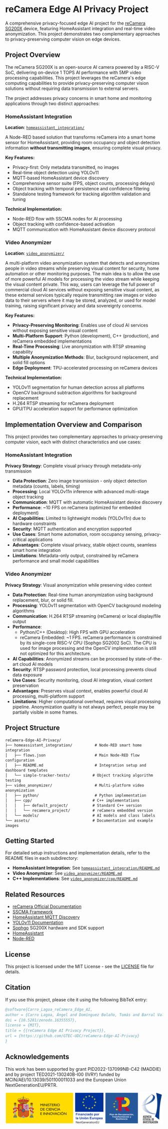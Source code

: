 # reCamera Edge AI Privacy Project

A comprehensive privacy-focused edge AI project for the [reCamera SG200X](https://github.com/Seeed-Studio/OSHW-reCamera-Series) device, featuring HomeAssistant integration and real-time video anonymization. This project demonstrates two complementary approaches to privacy-preserving computer vision on edge devices.

## Project Overview

The reCamera SG200X is an open-source AI camera powered by a RISC-V SoC, delivering on-device 1 TOPS AI performance with 5MP video processing capabilities. This project leverages the reCamera's edge computing capabilities to provide privacy-preserving computer vision solutions without requiring data transmission to external servers.

The project addresses privacy concerns in smart home and monitoring applications through two distinct approaches:

### HomeAssistant Integration
**Location**: [`homeassistant_integration/`](./homeassistant_integration/)

A Node-RED based solution that transforms reCamera into a smart home sensor for HomeAssistant, providing room occupancy and object detection information **without transmitting images**, ensuring complete visual privacy.

**Key Features:**
- Privacy-first: Only metadata transmitted, no images
- Real-time object detection using YOLOv11
- MQTT-based HomeAssistant device discovery
- Comprehensive sensor suite (FPS, object counts, processing delays)
- Object tracking with temporal persistence and confidence filtering
- Standalone testing framework for tracking algorithm validation and tuning

**Technical Implementation:**
- Node-RED flow with SSCMA nodes for AI processing
- Object tracking with confidence-based activation
- MQTT communication with HomeAssistant device discovery protocol


### Video Anonymizer
**Location**: [`video_anonymizer/`](./video_anonymizer/)

A multi-platform video anonymization system that detects and anonymizes people in video streams while preserving visual content for security, home automation or other monitoring purposes. The main idea is to allow the use of more powerful AI models for processing the video stream while keeping the visual content private. This way, users can leverage the full power of commercial cloud AI services without exposing sensitive visual content, as these external services typically require transmitting raw images or video data to their servers where it may be stored, analyzed, or used for model training, raising significant privacy and data sovereignty concerns.

**Key Features:**
- **Privacy-Preserving Monitoring**: Enables use of cloud AI services without exposing sensitive visual content
- **Multi-Platform Support**: Python (development), C++ (production), and reCamera embedded implementations
- **Real-Time Processing**: Live anonymization with RTSP streaming capability
- **Multiple Anonymization Methods**: Blur, background replacement, and solid fill options
- **Edge Deployment**: TPU-accelerated processing on reCamera devices

**Technical Implementation:**
- YOLOv11 segmentation for human detection across all platforms
- OpenCV background subtraction algorithms for background replacement
- H.264 RTSP streaming for reCamera deployment
- GPU/TPU acceleration support for performance optimization


## Implementation Overview and Comparison

This project provides two complementary approaches to privacy-preserving computer vision, each with distinct characteristics and use cases:

### HomeAssistant Integration
**Privacy Strategy**: Complete visual privacy through metadata-only transmission
- **Data Protection**: Zero image transmission - only object detection metadata (counts, labels, timing)
- **Processing**: Local YOLOv11n inference with advanced multi-stage object tracking
- **Communication**: MQTT with automatic HomeAssistant device discovery
- **Performance**: ~10 FPS on reCamera (optimized for embedded deployment)
- **AI Capabilities**: Limited to lightweight models (YOLOv11n) due to hardware constraints
- **Security**: MQTT authentication and encryption supported
- **Use Cases**: Smart home automation, room occupancy sensing, privacy-critical applications
- **Advantages**: Complete visual privacy, stable object counts, seamless smart home integration
- **Limitations**: Metadata-only output, constrained by reCamera performance and small model capabilities

### Video Anonymizer
**Privacy Strategy**: Visual anonymization while preserving video context
- **Data Protection**: Real-time human anonymization using background replacement, blur, or solid fill.
- **Processing**: YOLOv11 segmentation with OpenCV background modeling algorithms
- **Communication**: H.264 RTSP streaming (reCamera) or local display/file output
- **Performance**: 
  - Python/C++ (Desktop): High FPS with GPU acceleration
  - reCamera Embedded: ~1 FPS. reCamera performance is constrained by its single-core RISC-V CPU (Sophgo SG2002 SoC). The CPU is used for image processing and the OpenCV implementation is still not optimized for this architecture.
- **AI Capabilities**: Anonymized streams can be processed by state-of-the-art cloud AI models
- **Security**: RTSP password protection, local processing prevents cloud data exposure
- **Use Cases**: Security monitoring, cloud AI integration, visual content preservation
- **Advantages**: Preserves visual context, enables powerful cloud AI processing, multi-platform support
- **Limitations**: Higher computational overhead, requires visual processing pipeline. Anonymization quality is not always perfect, people may be partially visible in some frames.


## Project Structure

```
reCamera-Edge-AI-Privacy/
├── homeassistant_integration/          # Node-RED smart home integration
│   ├── flows.json                      # Main Node-RED flow configuration
│   ├── README.md                       # Integration setup and dashboard templates
│   └── simple-tracker-tests/          # Object tracking algorithm testing
├── video_anonymizer/                   # Multi-platform video anonymization
│   ├── python/                         # Python implementation
│   ├── cpp/                           # C++ implementations
│   │   ├── default_project/           # Standard C++ version
│   │   └── recamera_project/          # reCamera embedded version
│   └── models/                        # AI models and class labels
└── assets/                            # Documentation and example images
```

## Getting Started

For detailed setup instructions and implementation details, refer to the README files in each subdirectory:

- **HomeAssistant Integration**: See [`homeassistant_integration/README.md`](./homeassistant_integration/README.md)
- **Video Anonymizer**: See [`video_anonymizer/README.md`](./video_anonymizer/README.md)
- **C++ Implementations**: See [`video_anonymizer/cpp/README.md`](./video_anonymizer/cpp/README.md)

## Related Resources

- [reCamera Official Documentation](https://wiki.seeedstudio.com/reCamera_intro/)
- [SSCMA Framework](https://github.com/Seeed-Studio/sscma-example-sg200x)
- [HomeAssistant MQTT Discovery](https://www.home-assistant.io/docs/mqtt/discovery/)
- [YOLOv11 Documentation](https://docs.ultralytics.com/)
- [Sophgo](https://www.sophgo.com/) SG200X hardware and SDK support
- [HomeAssistant](https://www.home-assistant.io/)
- [Node-RED](https://nodered.org/)

## License

This project is licensed under the MIT License - see the [LICENSE](LICENSE) file for details.

## Citation

If you use this project, please cite it using the following BibTeX entry:

```bibtex
@software{Carro_Lagoa_reCamera_Edge_AI,
author = {Carro Lagoa, Ángel and Domínguez Bolaño, Tomás and Barral Vales, Valentín and Escudero, Carlos J. and García-Naya, José A.},
doi = {10.5281/zenodo.16355557},
license = {MIT},
title = {{reCamera Edge AI Privacy Project}},
url = {https://github.com/GTEC-UDC/reCamera-Edge-AI-Privacy}
}
```


## Acknowledgements

This work has been supported by grant PID2022-137099NB-C42 (MADDIE) and by project TED2021-130240B-I00 (IVRY) funded by MCIN/AEI/10.13039/501100011033 and the European Union NextGenerationEU/PRTR.

![](./assets/acknowledgements_logos.png)

